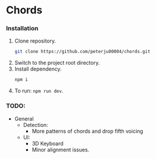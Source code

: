 # Chords

### Installation
1. Clone repository.
    ```bash
    git clone https://github.com/peterju00004/chords.git
    ```
2. Switch to the project root directory.
3. Install dependency.
    ```bash
    npm i
    ```
4. To run: `npm run dev`.

### TODO:
- General
  - Detection:
    - More patterns of chords and drop fifth voicing
  - UI:
    - 3D Keyboard
    - Minor alignment issues.
